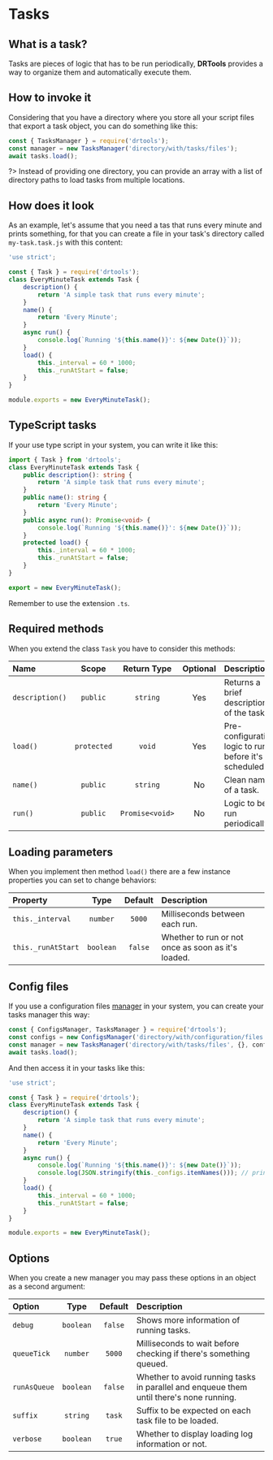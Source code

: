 <!-- version-check:0.15.4 -->
<!-- version-warning -->
<!-- /version-warning -->

# Tasks

## What is a task?
Tasks are pieces of logic that has to be run periodically, __DRTools__ provides a
way to organize them and automatically execute them.

## How to invoke it
Considering that you have a directory where you store all your script files that
export a task object, you can do something like this:
```javascript
const { TasksManager } = require('drtools');
const manager = new TasksManager('directory/with/tasks/files');
await tasks.load();
```

?> Instead of providing one directory, you can provide an array with a list of
directory paths to load tasks from multiple locations.

## How does it look
As an example, let's assume that you need a tas that runs every minute and prints
something, for that you can create a file in your task's directory called
`my-task.task.js` with this content:
```javascript
'use strict';

const { Task } = require('drtools');
class EveryMinuteTask extends Task {
    description() {
        return 'A simple task that runs every minute';
    }
    name() {
        return 'Every Minute';
    }
    async run() {
        console.log(`Running '${this.name()}': ${new Date()}`));
    }
    load() {
        this._interval = 60 * 1000;
        this._runAtStart = false;
    }
}

module.exports = new EveryMinuteTask();
```

## TypeScript tasks
If your use type script in your system, you can write it like this:
```typescript
import { Task } from 'drtools';
class EveryMinuteTask extends Task {
    public description(): string {
        return 'A simple task that runs every minute';
    }
    public name(): string {
        return 'Every Minute';
    }
    public async run(): Promise<void> {
        console.log(`Running '${this.name()}': ${new Date()}`));
    }
    protected load() {
        this._interval = 60 * 1000;
        this._runAtStart = false;
    }
}

export = new EveryMinuteTask();
```

Remember to use the extension `.ts`.

## Required methods
When you extend the class `Task` you have to consider this methods:

| Name            | Scope       | Return Type     | Optional | Description                                           |
|:----------------|:-----------:|:---------------:|:--------:|:------------------------------------------------------|
| `description()` | `public`    | `string`        | Yes      | Returns a brief description of the task.              |
| `load()`        | `protected` | `void`          | Yes      | Pre-configuration logic to run before it's scheduled. |
| `name()`        | `public`    | `string`        | No       | Clean name of a task.                                 |
| `run()`         | `public`    | `Promise<void>` | No       | Logic to be run periodically.                         |

## Loading parameters
When you implement then method `load()` there are a few instance properties you
can set to change behaviors:

| Property           | Type      | Default | Description                                        |
|:-------------------|:---------:|:-------:|:---------------------------------------------------|
| `this._interval`   | `number`  | `5000`  | Milliseconds between each run.                     |
| `this._runAtStart` | `boolean` | `false` | Whether to run or not once as soon as it's loaded. |

## Config files
If you use a configuration files [manager](config.md) in your system, you can
create your tasks manager this way:
```javascript
const { ConfigsManager, TasksManager } = require('drtools');
const configs = new ConfigsManager('directory/with/configuration/files');
const manager = new TasksManager('directory/with/tasks/files', {}, configs);
await tasks.load();
```

And then access it in your tasks like this:
```javascript
'use strict';

const { Task } = require('drtools');
class EveryMinuteTask extends Task {
    description() {
        return 'A simple task that runs every minute';
    }
    name() {
        return 'Every Minute';
    }
    async run() {
        console.log(`Running '${this.name()}': ${new Date()}`));
        console.log(JSON.stringify(this._configs.itemNames())); // prints loaded config names.
    }
    load() {
        this._interval = 60 * 1000;
        this._runAtStart = false;
    }
}

module.exports = new EveryMinuteTask();
```

## Options
When you create a new manager you may pass these options in an object as a second
argument:

| Option       |    Type   | Default | Description                                                                             |
|:-------------|:---------:|:-------:|:----------------------------------------------------------------------------------------|
| `debug`      | `boolean` | `false` | Shows more information of running tasks.                                                |
| `queueTick`  | `number`  | `5000`  | Milliseconds to wait before checking if there's something queued.                       |
| `runAsQueue` | `boolean` | `false` | Whether to avoid running tasks in parallel and enqueue them until there's none running. |
| `suffix`     | `string`  | `task`  | Suffix to be expected on each task file to be loaded.                                   |
| `verbose`    | `boolean` | `true`  | Whether to display loading log information or not.                                      |
